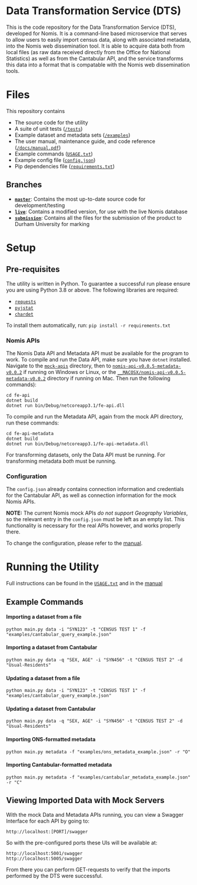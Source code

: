 # Data Transformation Service (DTS)

This is the code repository for the Data Transformation Service (DTS), developed for Nomis. It is a command-line based microservice that serves to allow users to easily import census data, along with associated metadata, into the Nomis web dissemination tool. It is able to acquire data both from local files (as raw data received directly from the Office for National Statistics) as well as from the Cantabular API, and the service transforms this data into a format that is compatable with the Nomis web dissemination tools.


# Files

This repository contains

 - The source code for the utility
 - A suite of unit tests ([`/tests`](https://github.com/stelioslogothetis/nomis-dts/tree/master/tests "tests"))
 - Example dataset and metadata sets ([`/examples`](https://github.com/stelioslogothetis/nomis-dts/blob/master/examples))
 - The user manual, maintenance guide, and code reference ([`/docs/manual.pdf`](https://github.com/stelioslogothetis/nomis-dts/blob/master/docs/manual.pdf))
 - Example commands ([`USAGE.txt`](https://github.com/stelioslogothetis/nomis-dts/blob/master/docs/USAGE.txt "USAGE.txt"))
 - Example config file ([`config.json`](https://github.com/stelioslogothetis/nomis-dts/blob/master/config.json "config.json"))
 - Pip dependencies file ([`requirements.txt`](https://github.com/stelioslogothetis/nomis-dts/blob/master/requirements.txt "requirements.txt"))

## Branches

 - [**`master`**](https://github.com/stelioslogothetis/nomis-dts/tree/master): Contains the most up-to-date source code for development/testing
 - [**`live`**](https://github.com/stelioslogothetis/nomis-dts/tree/live): Contains a modified version, for use with the live Nomis database
 - [**`submission`**](https://github.com/stelioslogothetis/nomis-dts/tree/submission): Contains all the files for the submission of the product to Durham University for marking
# Setup
## Pre-requisites
The utility is written in Python. To guarantee a successful run please ensure you are using Python 3.8 or above. The following libraries are required:
 - [`requests`](https://pypi.org/project/requests/)
 - [`pyjstat`](https://pypi.org/project/pyjstat/)
 - [`chardet`](https://pypi.org/project/chardet/)

To install them automatically, run:
`pip install -r requirements.txt`

### Nomis APIs
The Nomis Data API and Metadata API must be available for the program to work. To compile and run the Data API, make sure you have `dotnet` installed. Navigate to the [`mock-apis`](https://github.com/stelioslogothetis/nomis-dts/tree/submission/mock-apis) directory, then to [`nomis-api-v0.0.5-metadata-v0.0.2`](https://github.com/stelioslogothetis/nomis-dts/tree/submission/mock-apis/nomis-api-v0.0.5-metadata-v0.0.2) if running on Windows or Linux, or the [`__MACOSX/nomis-api-v0.0.5-metadata-v0.0.2`](https://github.com/stelioslogothetis/nomis-dts/tree/submission/mock-apis/__MACOSX/nomis-api-v0.0.5-metadata-v0.0.2) directory if running on Mac. Then run the following commands):

```
cd fe-api
dotnet build
dotnet run bin/Debug/netcoreapp3.1/fe-api.dll
```

To compile and run the Metadata API, again from the mock API directory, run these commands:
```
cd fe-api-metadata
dotnet build
dotnet run bin/Debug/netcoreapp3.1/fe-api-metadata.dll
```
For transforming datasets, only the Data API must be running. For transforming metadata *both* must be running.

### Configuration
The `config.json` already contains connection information and credentials for the Cantabular API, as well as connection information for the mock Nomis APIs. 

**NOTE:** The current Nomis mock APIs *do not support Geography Variables*, so the relevant entry in the `config.json` must be left as an empty list. This functionality is necessary for the real APIs however, and works properly there. 

To change the configuration, please refer to the [manual](https://github.com/stelioslogothetis/nomis-dts/blob/master/docs/manual.pdf).

# Running the Utility
Full instructions can be found in the [`USAGE.txt`](https://github.com/stelioslogothetis/nomis-dts/blob/master/docs/USAGE.txt "USAGE.txt") and in the [manual](https://github.com/stelioslogothetis/nomis-dts/blob/master/docs/manual.pdf)

## Example Commands


#### Importing a dataset from a file
`python main.py data -i "SYN123" -t "CENSUS TEST 1" -f "examples/cantabular_query_example.json"`

#### Importing a dataset from Cantabular
`python main.py data -q "SEX, AGE" -i "SYN456" -t "CENSUS TEST 2" -d "Usual-Residents"`

#### Updating a dataset from a file
`python main.py data -i "SYN123" -t "CENSUS TEST 1" -f "examples/cantabular_query_example.json"`

#### Updating a dataset from Cantabular
`python main.py data -q "SEX, AGE" -i "SYN456" -t "CENSUS TEST 2" -d "Usual-Residents"`

#### Importing ONS-formatted metadata
`python main.py metadata -f "examples/ons_metadata_example.json" -r "O"`

#### Importing Cantabular-formatted metadata
`python main.py metadata -f "examples/cantabular_metadata_example.json" -r "C"`

## Viewing Imported Data with Mock Servers

With the mock Data and Metadata APIs running, you can view a Swagger Interface for each API by going to:

```
http://localhost:[PORT]/swagger
```

So with the pre-configured ports these UIs will be available at:
```
http://localhost:5001/swagger
http://localhost:5005/swagger
```

From there you can perform GET-requests to verify that the imports performed by the DTS were successful.
